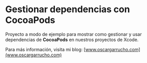 # Gestionar dependencias con CocoaPods #

Proyecto a modo de ejemplo para mostrar como gestionar y usar dependencias de **CocoaPods** en nuestros proyectos de Xcode.


Para más información, visita mi blog: [www.oscargarrucho.com](www.oscargarrucho.com)